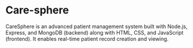 # Care-sphere
CareSphere is an advanced patient management system built with Node.js, Express, and MongoDB (backend) along with HTML, CSS, and JavaScript (frontend). It enables real-time patient record creation and viewing.
